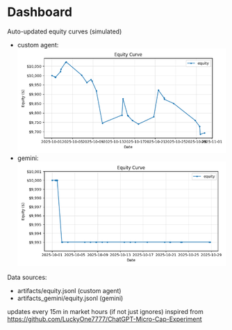 # Dashboard

Auto-updated equity curves (simulated)

- custom agent: ![Equity Curve](artifacts/equity.png?v=8472d45)
- gemini: ![Equity Curve (Gemini)](artifacts_gemini/equity.png?v=8472d45)

Data sources:
- artifacts/equity.jsonl (custom agent)
- artifacts_gemini/equity.jsonl (gemini)

updates every 15m in market hours (if not just ignores)
inspired from https://github.com/LuckyOne7777/ChatGPT-Micro-Cap-Experiment